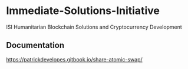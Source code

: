 # Immediate-Solutions-Initiative
ISI Humanitarian Blockchain Solutions and Cryptocurrency Development

## Documentation
https://patrickdevelopes.gitbook.io/share-atomic-swap/

